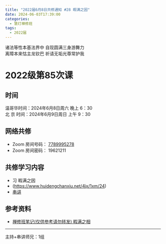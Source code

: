 ```yaml
---
title: "2022届6月8日共修通知 #28 暇满之因"
date: 2024-06-03T17:39:00
categories:
  - 慧灯禅修班
tags:
  - 2022届
---
```

诸法等性本基法界中 自现圆满三身游舞力\
离障本来怙主龙钦巴 祈请无垢光尊常护我

# 2022级第85次课

## 时间

温哥华时间：2024年6月8日周六 晚上 6：30\
北  京 时间：2024年6月9日周日 上午 9：30

## 网络共修

* Zoom 房间号码： [7789995278](https://us02web.zoom.us/j/7789995278?pwd=VjZmbWJFY2k2K0E5RVB2cTNIQmhqUT09)
* Zoom 房间密码： 19621211

## 共修学习内容

*  习 暇满之因
* (https://www.huidengchanxiu.net/4jx/1xm/24)
* [串讲](https://box.hdcxb.net/%E5%85%B6%E4%BB%96%E8%B5%84%E6%96%99/f/2022%E5%B1%8A)


## 参考资料

* [禅修班笔记(仅供参考请勿转发) 暇满之相](https://bj.cxb123.cc/1xm/5-xia-man-zhi-xiang/)

- - -


主持+串讲师兄：1组
